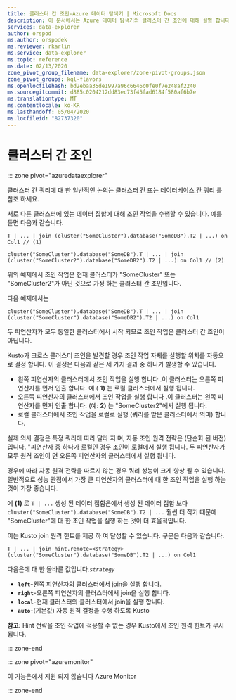 ```yaml
---
title: 클러스터 간 조인-Azure 데이터 탐색기 | Microsoft Docs
description: 이 문서에서는 Azure 데이터 탐색기의 클러스터 간 조인에 대해 설명 합니다.
services: data-explorer
author: orspod
ms.author: orspodek
ms.reviewer: rkarlin
ms.service: data-explorer
ms.topic: reference
ms.date: 02/13/2020
zone_pivot_group_filename: data-explorer/zone-pivot-groups.json
zone_pivot_groups: kql-flavors
ms.openlocfilehash: bd2ebaa35de1997a96c6646c0fe0f7e248af2240
ms.sourcegitcommit: d885c0204212dd83ec73f45fad6184f580af6b7e
ms.translationtype: MT
ms.contentlocale: ko-KR
ms.lasthandoff: 05/04/2020
ms.locfileid: "82737320"
---
```

# <a name="cross-cluster-join"></a>클러스터 간 조인

::: zone pivot="azuredataexplorer"

클러스터 간 쿼리에 대 한 일반적인 논의는 [클러스터 간 또는 데이터베이스 간 쿼리](cross-cluster-or-database-queries.md) 를 참조 하세요.

서로 다른 클러스터에 있는 데이터 집합에 대해 조인 작업을 수행할 수 있습니다. 예를 들면 다음과 같습니다. 

```kusto
T | ... | join (cluster("SomeCluster").database("SomeDB").T2 | ...) on Col1 // (1)

cluster("SomeCluster").database("SomeDB").T | ... | join (cluster("SomeCluster2").database("SomeDB2").T2 | ...) on Col1 // (2)
```

위의 예제에서 조인 작업은 현재 클러스터가 "SomeCluster" 또는 "SomeCluster2"가 아닌 것으로 가정 하는 클러스터 간 조인입니다.

다음 예제에서는

```kusto
cluster("SomeCluster").database("SomeDB").T | ... | join (cluster("SomeCluster").database("SomeDB2").T2 | ...) on Col1 
```

두 피연산자가 모두 동일한 클러스터에서 시작 되므로 조인 작업은 클러스터 간 조인이 아닙니다.

Kusto가 크로스 클러스터 조인을 발견할 경우 조인 작업 자체를 실행할 위치를 자동으로 결정 합니다. 이 결정은 다음과 같은 세 가지 결과 중 하나가 발생할 수 있습니다.
* 왼쪽 피연산자의 클러스터에서 조인 작업을 실행 합니다 .이 클러스터는 오른쪽 피연산자를 먼저 인출 합니다. 예 ( **1)** 는 로컬 클러스터에서 실행 됩니다.
* 오른쪽 피연산자의 클러스터에서 조인 작업을 실행 합니다 .이 클러스터는 왼쪽 피연산자를 먼저 인출 합니다. (예: **2)** 는 "SomeCluster2"에서 실행 됩니다.
* 로컬 클러스터에서 조인 작업을 로컬로 실행 (쿼리를 받은 클러스터에서 의미) 합니다.

실제 의사 결정은 특정 쿼리에 따라 달라 지 며, 자동 조인 원격 전략은 (단순화 된 버전)입니다. "피연산자 중 하나가 로컬인 경우 조인이 로컬에서 실행 됩니다. 두 피연산자가 모두 원격 조인이 면 오른쪽 피연산자의 클러스터에서 실행 됩니다.

경우에 따라 자동 원격 전략을 따르지 않는 경우 쿼리 성능이 크게 향상 될 수 있습니다. 일반적으로 성능 관점에서 가장 큰 피연산자의 클러스터에 대 한 조인 작업을 실행 하는 것이 가장 좋습니다.

예 **(1)** 로 ```T | ...``` 생성 된 데이터 집합은에서 생성 된 데이터 집합 보다 ```cluster("SomeCluster").database("SomeDB").T2 | ...``` 훨씬 더 작기 때문에 "SomeCluster"에 대 한 조인 작업을 실행 하는 것이 더 효율적입니다.

이는 Kusto join 원격 힌트를 제공 하 여 달성할 수 있습니다. 구문은 다음과 같습니다.

```kusto
T | ... | join hint.remote=<strategy> (cluster("SomeCluster").database("SomeDB").T2 | ...) on Col1
```

다음은에 대 한 올바른 값입니다.*`strategy`*
* **`left`**-왼쪽 피연산자의 클러스터에서 join을 실행 합니다. 
* **`right`**-오른쪽 피연산자의 클러스터에서 join을 실행 합니다.
* **`local`**-현재 클러스터의 클러스터에서 join을 실행 합니다.
* **`auto`**-(기본값) 자동 원격 결정을 수행 하도록 Kusto

**참고:** Hint 전략을 조인 작업에 적용할 수 없는 경우 Kusto에서 조인 원격 힌트가 무시 됩니다.

::: zone-end

::: zone pivot="azuremonitor"

이 기능은에서 지원 되지 않습니다 Azure Monitor

::: zone-end

